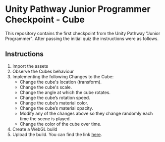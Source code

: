 # Unity Pathway Junior Programmer Checkpoint - Cube

This repository contains the first checkpoint from the Unity Pathway "Junior Programmer". After passing the initial quiz the instructions were as follows.

## Instructions
1. Import the assets
2. Observe the Cubes behaviour 
3. Implementing the following Changes to the Cube:
	- Change the cube's location (transform).
	- Change the cube's scale.
	- Change the angle at which the cube rotates.
	- Change the cube’s rotation speed.
	- Change the cube’s material color.
	- Change the cube’s material opacity.
	- Modify any of the changes above so they change randomly each time the scene is played.
	- Change the color of the cube over time.
4. Create a WebGL build
5. Upload the build. You can find the link [here](https://play.unity.com/en/games/f6cd3302-c54a-4a75-8cd2-cb9c217798d2/checkpoint-cube).

